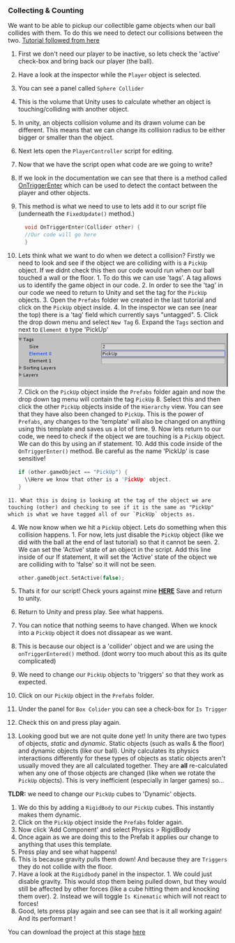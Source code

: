 ### Collecting & Counting
We want to be able to pickup our collectible game objects when our ball collides with them. To do this we need to detect our collisions between the two.
[Tutorial followed from here](https://www.youtube.com/watch?v=Zyf0mESsz9k)

1. First we don't need our player to be inactive, so lets check the 'active' check-box and bring back our player (the ball).
2. Have a look at the inspector while the `Player` object is selected.
  1. You can see a panel called `Sphere Collider`
  2. This is the volume that Unity uses to calculate whether an object is touching/colliding with another object.
  3. In unity, an objects collision volume and its drawn volume can be different. This means that we can change its collision radius to be either bigger or smaller than the object.
3. Next lets open the `PlayerController` script for editing.
4. Now that we have the script open what code are we going to write?
  1. If we look in the documentation we can see that there is a method called [OnTriggerEnter](http://docs.unity3d.com/ScriptReference/Collider.OnTriggerEnter.html) which can be used to detect the contact between the player and other objects.
  2. This method is what we need to use to lets add it to our script file (underneath the `FixedUpdate()` method.)

      ```c
    	void OnTriggerEnter(Collider other) {
        //Our code will go here
    	}
      ```

  3. Lets think what we want to do when we detect a collision? Firstly we need to look and see if the object we are colliding with is a `PickUp` object. If we didnt check this then our code would run when our ball touched a wall or the floor.
    1. To do this we can use 'tags'. A tag allows us to identify the game object in our code.
    2. In order to see the 'tag' in our code we need to return to Unity and set the tag for the `PickUp` objects.
    3. Open the `Prefabs` folder we created in the last tutorial and click on the `PickUp` object inside.
    4. In the inspector we can see (near the top) there is a 'tag' field which currently says "untagged".
    5. Click the drop down menu and select `New Tag`
    6. Expand the `Tags` section and next to `Element 0` type 'PickUp'
        ![tags](../imgs/tag.png)
    7. Click on the `PickUp` object inside the `Prefabs` folder again and now the drop down tag menu will contain the tag `PickUp`
    8. Select this and then click the other `PickUp` objects inside of the `Hierarchy` view. You can see that they have also been changed to `PickUp`. This is the power of `Prefabs`, any changes to the 'template' will also be changed on anything using this template and saves us a lot of time.
    9. Now lets return to our code, we need to check if the object we are touching is a `PickUp` object. We can do this by using an if statement.
    10. Add this code inside of the `OnTriggerEnter()` method. Be careful as the name 'PickUp' is case sensitive!

        ```c
        if (other.gameObject == "PickUp") {
          \\Here we know that other is a 'PickUp' object.
        }
        ```

    11. What this is doing is looking at the tag of the object we are touching (other) and checking to see if it is the same as "PickUp" which is what we have tagged all of our `PickUp` objects as.
  4. We now know when we hit a `PickUp` object. Lets do something when this collision happens.
    1. For now, lets just disable the `PickUp` object (like we did with the ball at the end of last tutorial) so that it cannot be seen.
    2. We can set the 'Active' state of an object in the script. Add this line inside of our If statement, it will set the 'Active' state of the object we are colliding with to 'false' so it will not be seen.

        ```c
        other.gameObject.SetActive(false);
        ```

  5. Thats it for our script! Check yours against mine [**HERE**](https://github.com/Mattie432/Roll-a-ball/blob/9df5dcdbd0a963c86229c4b469ff08f94fefb20f/code/Assets/Scripts/PlayerMovement.cs) Save and return to unity.
5. Return to Unity and press play. See what happens.
  1. You can notice that nothing seems to have changed. When we knock into a `PickUp` object it does not dissapear as we want.
  2. This is because our object is a 'collider' object and we are using the `onTriggerEntered()` method. (dont worry too much about this as its quite complicated)
  3. We need to change our `PickUp` objects to 'triggers' so that they work as expected.
  4. Click on our `PickUp` object in the `Prefabs` folder.
  5. Under the panel for `Box Colider` you can see a check-box for `Is Trigger`
  6. Check this on and press play again.
6. Looking good but we are not quite done yet! In unity there are two types of objects, _static_ and _dynamic_. Static objects (such as walls & the floor) and dynamic objects (like our ball). Unity calculates its physics interactions differently for these types of objects as static objects aren't usually moved they are all calculated together. They are **all** re-calculated when any one of those objects are changed (like when we rotate the `PickUp` objects). This is very inefficient (especially in larger games) so...

  **TLDR:** we need to change our `PickUp` cubes to 'Dynamic' objects.
  1. We do this by adding a `RigidBody` to our `PickUp` cubes. This instantly makes them dynamic.
  2. Click on the `PickUp` object inside the `Prefabs` folder again.
  3. Now click 'Add Component' and select Physics > RigidBody
  4. Once again as we are doing this to the Prefab it applies our change to anything that uses this template.
  5. Press play and see what happens!
  6. This is because gravity pulls them down! And because they are `Triggers` they do not collide with the floor.
  7. Have a look at the `Rigidbody` panel in the inspector.
    1. We could just disable gravity. This would stop them being pulled down, but they would still be affected by other forces (like a cube hitting them and knocking them over).
    2. Instead we will toggle `Is Kinematic` which will not react to forces!
  8. Good, lets press play again and see can see that is it all working again! And its performant !


  You can download the project at this stage [here](https://github.com/Mattie432/Roll-a-ball/releases/tag/v0.5)
